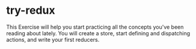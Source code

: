# try-redux
This Exercise will help you start practicing all the concepts you've been reading about lately. You will create a store, start defining and dispatching actions, and write your first reducers.
